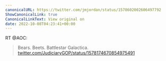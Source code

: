 ```yaml
---
canonicalURL: https://twitter.com/jmjordan/status/1578602002606497792
ShowCanonicalLink: true
CanonicalLinkText: View original on
date: 2022-10-08T04:23:41+00:00
---
```

RT @AOC:
> Bears. Beets. Battlestar Galactica. [twitter.com/JudiciaryGOP/status/1578174670854975491](https://twitter.com/JudiciaryGOP/status/1578174670854975491)